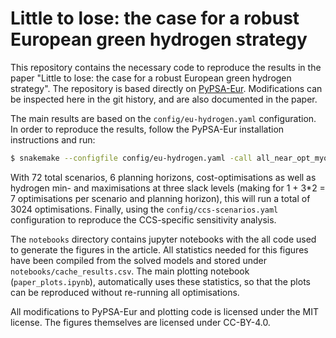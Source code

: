 # Little to lose: the case for a robust European green hydrogen strategy

This repository contains the necessary code to reproduce the results in the paper "Little to lose: the case for a robust European green hydrogen strategy". The repository is based directly on [PyPSA-Eur](https://github.com/PyPSA/pypsa-eur). Modifications can be inspected here in the git history, and are also documented in the paper.

The main results are based on the `config/eu-hydrogen.yaml` configuration. In order to reproduce the results, follow the PyPSA-Eur installation instructions and run:
```bash
$ snakemake --configfile config/eu-hydrogen.yaml -call all_near_opt_myopic
```
With 72 total scenarios, 6 planning horizons, cost-optimisations as well as hydrogen min- and maximisations at three slack levels (making for 1 + 3*2 = 7 optimisations per scenario and planning horizon), this will run a total of 3024 optimisations.
Finally, using the `config/ccs-scenarios.yaml` configuration to reproduce the CCS-specific sensitivity analysis.

The `notebooks` directory contains jupyter notebooks with the all code used to generate the figures in the article. All statistics needed for this figures have been compiled from the solved models and stored under `notebooks/cache_results.csv`. The main plotting notebook (`paper_plots.ipynb`), automatically uses these statistics, so that the plots can be reproduced without re-running all optimisations.

All modifications to PyPSA-Eur and plotting code is licensed under the MIT license. The figures themselves are licensed under CC-BY-4.0.
